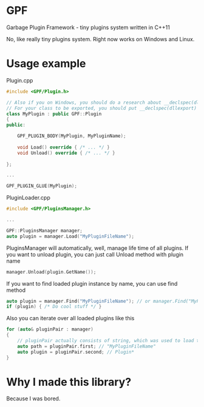 # GPF
Garbage Plugin Framework - tiny plugins system written in C++11

No, like really tiny plugins system. Right now works on Windows and Linux.

# Usage example
Plugin.cpp
```cpp
#include <GPF/Plugin.h>

// Also if you on Windows, you should do a research about __declspec(dllexport) and __declspec(dllimport)
// For your class to be exported, you should put __declspec(dllexport) before or after class keyword
class MyPlugin : public GPF::Plugin
{
public:

    GPF_PLUGIN_BODY(MyPlugin, MyPluginName);
    
    void Load() override { /* ... */ }
    void Unload() override { /* ... */ }
    
};

...

GPF_PLUGIN_GLUE(MyPlugin);
```

PluginLoader.cpp
```cpp
#include <GPF/PluginsManager.h>

...

GPF::PluginsManager manager;
auto plugin = manager.Load("MyPluginFileName");
```

PluginsManager will automatically, well, manage life time of all plugins. If you want to unload plugin, you can just call Unload method with plugin name
```cpp
manager.Unload(plugin.GetName());
```

If you want to find loaded plugin instance by name, you can use find method
```cpp
auto plugin = manager.Find("MyPluginFileName"); // or manager.Find("MyPluginName"), in this case it will find plugin with this name
if (plugin) { /* Do cool stuff */ }
```

Also you can iterate over all loaded plugins like this
```cpp
for (auto& pluginPair : manager)
{
    // pluginPair actually consists of string, which was used to load the plugin, and a pointer to the plugin instance
    auto path = pluginPair.first; // "MyPluginFileName"
    auto plugin = pluginPair.second; // Plugin*
}
```

# Why I made this library?
Because I was bored.